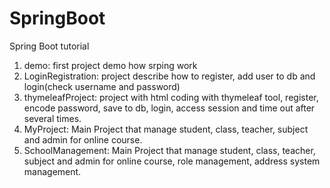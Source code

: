 # SpringBoot
Spring Boot tutorial
1. demo: first project demo how srping work
2. LoginRegistration: project describe how to register, add user to db and login(check username and password)
3. thymeleafProject: project with html coding with thymeleaf tool, register, encode password, save to db, login, access session and time out after several times.
4. MyProject: Main Project that manage student, class, teacher, subject and admin for online course.
5. SchoolManagement: Main Project that manage student, class, teacher, subject and admin for online course, role management, address system management.
